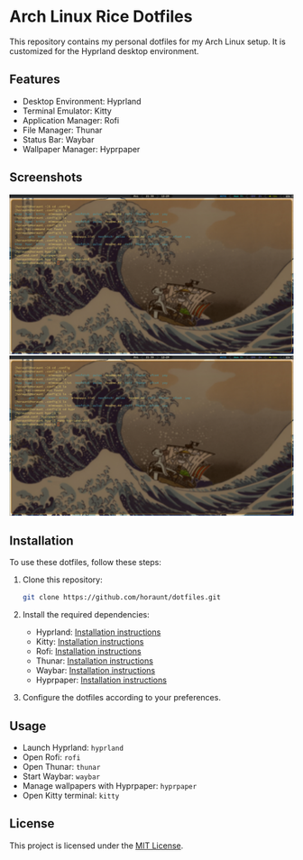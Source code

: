 # Arch Linux Rice Dotfiles

This repository contains my personal dotfiles for my Arch Linux setup. It is customized for the Hyprland desktop environment.

## Features

- Desktop Environment: Hyprland
- Terminal Emulator: Kitty
- Application Manager: Rofi
- File Manager: Thunar
- Status Bar: Waybar
- Wallpaper Manager: Hyprpaper

## Screenshots

![Screenshot 1](full_one.png)
![Alt text](image.png)

## Installation

To use these dotfiles, follow these steps:

1. Clone this repository:

   ```bash
   git clone https://github.com/horaunt/dotfiles.git
   ```

2. Install the required dependencies:

   - Hyprland: [Installation instructions](https://hyprland.com/installation)
   - Kitty: [Installation instructions](https://sw.kovidgoyal.net/kitty/#installation)
   - Rofi: [Installation instructions](https://github.com/davatorium/rofi#installation)
   - Thunar: [Installation instructions](https://docs.xfce.org/xfce/thunar/start)
   - Waybar: [Installation instructions](https://github.com/Alexays/Waybar#installation)
   - Hyprpaper: [Installation instructions](https://github.com/hyprwave/hyprpaper#installation)

3. Configure the dotfiles according to your preferences.

## Usage

- Launch Hyprland: `hyprland`
- Open Rofi: `rofi`
- Open Thunar: `thunar`
- Start Waybar: `waybar`
- Manage wallpapers with Hyprpaper: `hyprpaper`
- Open Kitty terminal: `kitty`

## License

This project is licensed under the [MIT License](LICENSE).
